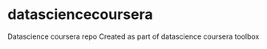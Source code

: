 datasciencecoursera
===================

Datascience coursera repo
Created as part of datascience coursera toolbox
